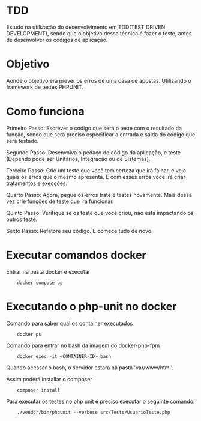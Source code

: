 # TDD
Estudo na utilização do desenvolvimento em TDD(TEST DRIVEN DEVELOPMENT), sendo que o objetivo dessa técnica é fazer o teste, 
antes de desenvolver os códigos de aplicação.

# Objetivo
Aonde o objetivo era prever os erros de uma casa de apostas. Utilizando o framework de testes PHPUNIT.

# Como funciona

Primeiro Passo:
	Escrever o código que será o teste com o resultado da função, sendo que será preciso especificar a entrada e saida
	do código que será testado.     

Segundo Passo:
	Desenvolva o pedaço do código da aplicação, e teste (Dependo pode ser Unítários, Integração ou de Sistemas).

Terceiro Passo:
	Crie um teste que você tem certeza que irá falhar, e veja quais os erros que o mesmo apresenta. E com esses erros
	você irá criar tratamentos e execções.
	
Quarto Passo:
	Agora, pegue os erros trate e testes novamente. Mais dessa vez crie funções de teste que irá funcionar. 
	
Quinto Passo:
	Verifique se os teste que você criou, não está impactando os outros teste.
	
Sexto Passo:
	Refatore seu código. E comece tudo de novo.

# Executar comandos docker

Entrar na pasta docker e executar

```
	docker compose up
```

# Executando o php-unit no docker

Comando para saber qual os container executados
```
	docker ps
```

Comando para entrar no bash da imagem do docker-php-fpm
```
	docker exec -it <CONTAINER-ID> bash
```

Quando acessar o bash, o servidor estará na pasta 'var/www/html'. 

Assim poderá installar o composer
```
	composer install
```
	
Para executar os testes no php unit é preciso executar o seguinte comando:
```
	./vendor/bin/phpunit --verbose src/Tests/UsuarioTeste.php
```


